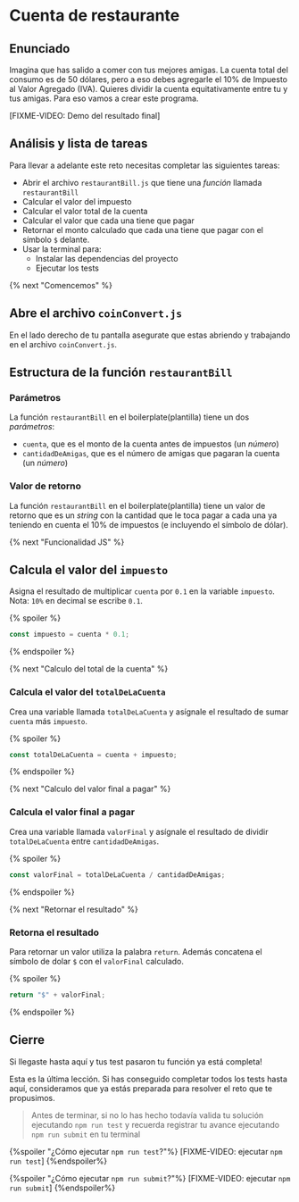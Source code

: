 # Cuenta de restaurante

## Enunciado

Imagina que has salido a comer con tus mejores amigas. La cuenta total
del consumo es de 50 dólares, pero a eso debes agregarle el 10% de Impuesto al
Valor Agregado (IVA). Quieres dividir la cuenta equitativamente entre tu y tus amigas.
Para eso vamos a crear este programa.

[FIXME-VIDEO: Demo del resultado final]

## Análisis y lista de tareas

Para llevar a adelante este reto necesitas completar las siguientes tareas:

- Abrir el archivo `restaurantBill.js` que tiene una _función_ llamada `restaurantBill`
- Calcular el valor del impuesto
- Calcular el valor total de la cuenta
- Calcular el valor que cada una tiene que pagar
- Retornar el monto calculado que cada una tiene que pagar con el símbolo `$` delante.
- Usar la terminal para:
  * Instalar las dependencias del proyecto
  * Ejecutar los tests

{% next "Comencemos" %}

## Abre el archivo `coinConvert.js`

En el lado derecho de tu pantalla asegurate que estas abriendo y trabajando
en el archivo `coinConvert.js`.

## Estructura de la función `restaurantBill`

### Parámetros

La función `restaurantBill` en el boilerplate(plantilla) tiene un dos _parámetros_:

- `cuenta`, que es el monto de la cuenta antes de impuestos (un _número_)
- `cantidadDeAmigas`, que es el número de amigas que pagaran la cuenta (un _número_)

### Valor de retorno

La función `restaurantBill` en el boilerplate(plantilla) tiene un valor
de retorno que es un _string_ con la cantidad que le toca pagar a cada una
ya teniendo en cuenta el 10% de impuestos (e incluyendo el símbolo de dólar).

{% next "Funcionalidad JS" %}

## Calcula el valor del `impuesto`

Asigna el resultado de multiplicar `cuenta` por `0.1` en la variable `impuesto`.
Nota: `10%` en decimal se escribe `0.1`.

{% spoiler %}

```js
const impuesto = cuenta * 0.1;
```

{% endspoiler %}

{% next "Calculo del total de la cuenta" %}

### Calcula el valor del `totalDeLaCuenta`

Crea una variable llamada `totalDeLaCuenta` y asígnale el resultado de
sumar `cuenta` más `impuesto`.

{% spoiler %}

```js
const totalDeLaCuenta = cuenta + impuesto;
```

{% endspoiler %}

{% next "Calculo del valor final a pagar" %}

### Calcula el valor final a pagar

Crea una variable llamada `valorFinal` y asígnale el resultado de
dividir `totalDeLaCuenta` entre `cantidadDeAmigas`.

{% spoiler %}

```js
const valorFinal = totalDeLaCuenta / cantidadDeAmigas;
```

{% endspoiler %}

{% next "Retornar el resultado" %}

### Retorna el resultado

Para retornar un valor utiliza la palabra `return`. Además concatena
el símbolo de dolar `$` con el `valorFinal` calculado.

{% spoiler %}

```js
return "$" + valorFinal;
```

{% endspoiler %}

## Cierre

Si llegaste hasta aquí y tus test pasaron tu función ya está completa!

Esta es la última lección. Si has conseguido completar todos los tests hasta aquí,
consideramos que ya estás preparada para resolver el reto que te propusimos.

> Antes de terminar, si no lo has hecho todavía valida tu solución ejecutando
> `npm run test` y recuerda registrar tu avance ejecutando `npm run submit` en
> tu terminal

{%spoiler "¿Cómo ejecutar `npm run test`?"%}
[FIXME-VIDEO: ejecutar `npm run test`]
{%endspoiler%}

{%spoiler "¿Cómo ejecutar `npm run submit`?"%}
[FIXME-VIDEO: ejecutar `npm run submit`]
{%endspoiler%}
